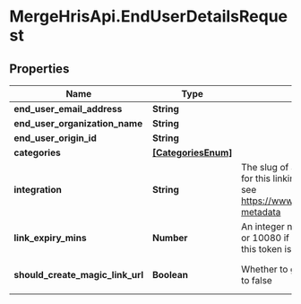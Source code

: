 # MergeHrisApi.EndUserDetailsRequest

## Properties

Name | Type | Description | Notes
------------ | ------------- | ------------- | -------------
**end_user_email_address** | **String** |  | 
**end_user_organization_name** | **String** |  | 
**end_user_origin_id** | **String** |  | 
**categories** | [**[CategoriesEnum]**](CategoriesEnum.md) |  | 
**integration** | **String** | The slug of a specific pre-selected integration for this linking flow token, for examples of slugs see https://www.merge.dev/docs/basics/integration-metadata | [optional] 
**link_expiry_mins** | **Number** | An integer number of minutes between [30, 720 or 10080 if for a Magic Link URL] for how long this token is valid. Defaults to 30 | [optional] [default to 30]
**should_create_magic_link_url** | **Boolean** | Whether to generate a Magic Link URL. Defaults to false | [optional] [default to false]


